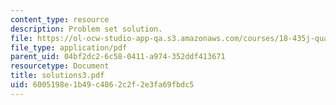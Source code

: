 ```yaml
---
content_type: resource
description: Problem set solution.
file: https://ol-ocw-studio-app-qa.s3.amazonaws.com/courses/18-435j-quantum-computation-fall-2003/6005198e1b49c4862c2f2e3fa69fbdc5_solutions3.pdf
file_type: application/pdf
parent_uid: 04bf2dc2-6c58-0411-a974-352ddf413671
resourcetype: Document
title: solutions3.pdf
uid: 6005198e-1b49-c486-2c2f-2e3fa69fbdc5
---
```

